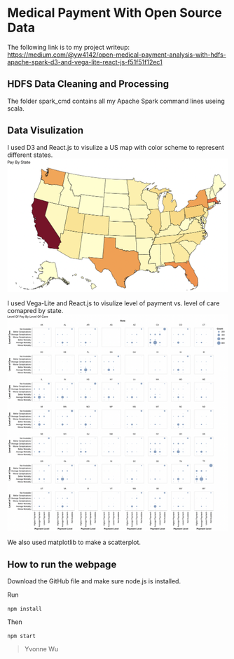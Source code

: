 # Medical Payment With Open Source Data

The following link is to my project writeup: https://medium.com/@yw4142/open-medical-payment-analysis-with-hdfs-apache-spark-d3-and-vega-lite-react-js-f51f51f12ec1

## HDFS Data Cleaning and Processing
The folder spark_cmd contains all my Apache Spark command lines useing scala.

## Data Visulization
I used D3 and React.js to visulize a US map with color scheme to represent different states.
![Medical Payment By State](/image_src/PayByState.png)

I used Vega-Lite and React.js to visulize level of payment vs. level of care comapred by state.
![Level of payment vs. Level of care](/image_src/PayByCare.png)

We also used matplotlib to make a scatterplot.

## How to run the webpage
Download the GitHub file and make sure node.js is installed.

Run

`npm install`

Then

`npm start`

> Yvonne Wu


